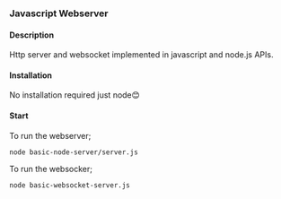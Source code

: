 ### Javascript Webserver
#### Description
Http server and websocket implemented in javascript and node.js APIs.

#### Installation
No installation required just node😊

#### Start
To run the webserver;
```
node basic-node-server/server.js
```

To run the websocker;
```
node basic-websocket-server.js
```